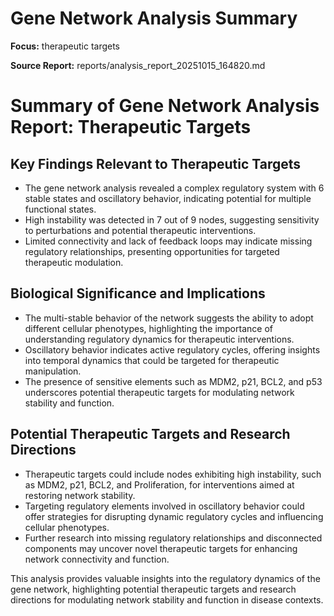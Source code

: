 # Gene Network Analysis Summary

**Focus:** therapeutic targets

**Source Report:** reports/analysis_report_20251015_164820.md

# Summary of Gene Network Analysis Report: Therapeutic Targets

## Key Findings Relevant to Therapeutic Targets
- The gene network analysis revealed a complex regulatory system with 6 stable states and oscillatory behavior, indicating potential for multiple functional states.
- High instability was detected in 7 out of 9 nodes, suggesting sensitivity to perturbations and potential therapeutic interventions.
- Limited connectivity and lack of feedback loops may indicate missing regulatory relationships, presenting opportunities for targeted therapeutic modulation.

## Biological Significance and Implications
- The multi-stable behavior of the network suggests the ability to adopt different cellular phenotypes, highlighting the importance of understanding regulatory dynamics for therapeutic interventions.
- Oscillatory behavior indicates active regulatory cycles, offering insights into temporal dynamics that could be targeted for therapeutic manipulation.
- The presence of sensitive elements such as MDM2, p21, BCL2, and p53 underscores potential therapeutic targets for modulating network stability and function.

## Potential Therapeutic Targets and Research Directions
- Therapeutic targets could include nodes exhibiting high instability, such as MDM2, p21, BCL2, and Proliferation, for interventions aimed at restoring network stability.
- Targeting regulatory elements involved in oscillatory behavior could offer strategies for disrupting dynamic regulatory cycles and influencing cellular phenotypes.
- Further research into missing regulatory relationships and disconnected components may uncover novel therapeutic targets for enhancing network connectivity and function.

This analysis provides valuable insights into the regulatory dynamics of the gene network, highlighting potential therapeutic targets and research directions for modulating network stability and function in disease contexts.
